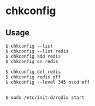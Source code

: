 # chkconfig

## Usage

    $ chkconfig --list
    $ chkconfig --list redis
    $ chkconfig add redis
    $ chkconfig on redis

    $ chkconfig del redis
    $ chkconfig redis off
    $ chkconfig --level 345 nscd off


    $ sudo /etc/init.d/redis start
